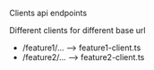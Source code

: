 Clients api endpoints

Different clients for different base url 
   * /feature1/... --> feature1-client.ts
   * /feature2/... --> feature2-client.ts

   
